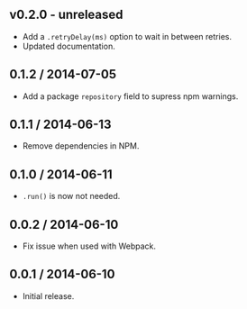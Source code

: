 ## v0.2.0 - unreleased

 * Add a `.retryDelay(ms)` option to wait in between retries.
 * Updated documentation.

## 0.1.2 / 2014-07-05

 * Add a package `repository` field to supress npm warnings.

## 0.1.1 / 2014-06-13

 * Remove dependencies in NPM.

## 0.1.0 / 2014-06-11

 * `.run()` is now not needed.

## 0.0.2 / 2014-06-10

 * Fix issue when used with Webpack.

## 0.0.1 / 2014-06-10

 * Initial release.
